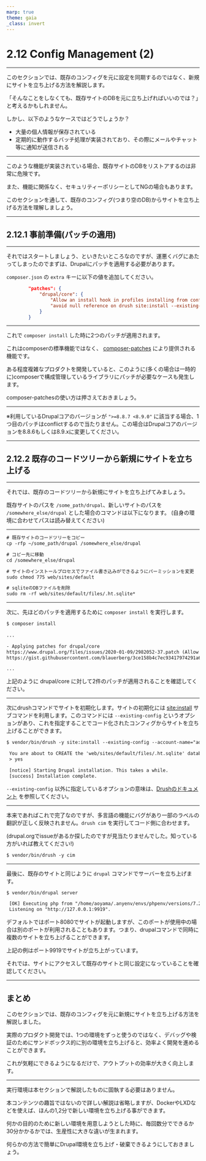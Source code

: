 ```yaml
---
marp: true
theme: gaia
_class: invert
---
```


<!-- _class: lead -->
# 2.12 Config Management (2)

---

このセクションでは、既存のコンフィグを元に設定を同期するのではなく、新規にサイトを立ち上げる方法を解説します。

「そんなことをしなくても、既存サイトのDBを元に立ち上げればいいのでは？」と考えるかもしれません。

しかし、以下のようなケースではどうでしょうか？

- 大量の個人情報が保存されている
- 定期的に動作するバッチ処理が実装されており、その際にメールやチャット等に通知が送信される

---

このような機能が実装されている場合、既存サイトのDBをリストアするのは非常に危険です。

また、機能に関係なく、セキュリティーポリシーとしてNGの場合もあります。

このセクションを通して、既存のコンフィグ(つまり空のDB)からサイトを立ち上げる方法を理解しましょう。

---

<!-- _class: lead -->
## 2.12.1 事前準備(パッチの適用)

---

それではスタートしましょう、といきたいところなのですが、運悪くバグにあたってしまったのでまずは、Drupalにパッチを適用する必要があります。

`composer.json` の `extra` キーに以下の値を追加してください。

```json
        "patches": {
            "drupal/core": {
                "Allow an install hook in profiles installing from configuration": "https://www.drupal.org/files/issues/2020-01-09/2982052-37.patch",
                "avoid null reference on drush site:install --existing-config": "https://gist.githubusercontent.com/blauerberg/3ce158b4c7ec93417974291a68f99aa1/raw/46df1a6da1473477009fcfbb261e7a3a3da2fd3c/gistfile1.txt"
            }
        }
```

---

これで `composer install` した時に2つのパッチが適用されます。

これはcomposerの標準機能ではなく、 [composer-patches](https://github.com/cweagans/composer-patches) により提供される機能です。

ある程度複雑なプロダクトを開発していると、このように(多くの場合は一時的に)composerで構成管理しているライブラリにパッチが必要なケースも発生します。

composer-patchesの使い方は押さえておきましょう。

---

※利用しているDrupalコアのバージョンが `">=8.8.7 <8.9.0"` に該当する場合、1つ目のパッチはconflictするので当たりません。この場合はDrupalコアのバージョンを8.8.6もしくは8.9.xに変更してください。

---

<!-- _class: lead -->
## 2.12.2 既存のコードツリーから新規にサイトを立ち上げる

---

それでは、既存のコードツリーから新規にサイトを立ち上げてみましょう。

既存サイトのパスを `/some_path/drupal`、新しいサイトのパスを `/somewhere_else/drupal` とした場合のコマンドは以下になります。
(自身の環境に合わせてパスは読み替えてください)

---

```txt
# 既存サイトのコードツリーをコピー
cp -rfp ~/some_path/drupal /somewhere_else/drupal

# コピー先に移動
cd /somewhere_else/drupal

# サイトのインストールプロセスでファイル書き込みができるようにパーミッションを変更
sudo chmod 775 web/sites/default

# sqliteのDBファイルを削除
sudo rm -rf web/sites/default/files/.ht.sqlite*
```

---

次に、先ほどのパッチを適用するために `composer install` を実行します。

```txt
$ composer install
 
...

- Applying patches for drupal/core
https://www.drupal.org/files/issues/2020-01-09/2982052-37.patch (Allow an install hook in profiles installing from configuration)
https://gist.githubusercontent.com/blauerberg/3ce158b4c7ec93417974291a68f99aa1/raw/46df1a6da1473477009fcfbb261e7a3a3da2fd3c/gistfile1.txt (avoid null reference on drush site:install --existing-config)

...
```

上記のように drupal/core に対して2件のパッチが適用されることを確認してください。　

---

次にdrushコマンドでサイトを初期化します。サイトの初期化には [site:install](https://drushcommands.com/drush-9x/site/site:install/) サブコマンドを利用します。このコマンドには `--existing-config` というオプションがあり、これを指定することでコード化されたコンフィグからサイトを立ち上げることができます。

```txt
$ vendor/bin/drush -y site:install --existing-config --account-name="admin" --account-pass="admin" --db-url=sqlite://web/sites/default/files/.ht.sqlite

 You are about to CREATE the 'web/sites/default/files/.ht.sqlite' database. Do you want to continue? (yes/no) [yes]:
 > yes

 [notice] Starting Drupal installation. This takes a while.
 [success] Installation complete.
```

`--existing-config` 以外に指定しているオプションの意味は、[Drushのドキュメント](https://drushcommands.com/drush-9x/site/site:install/) を参照してください。　

---

本来であればこれで完了なのですが、多言語の機能にバグがあり一部のラベルの翻訳が正しく反映されません。`drush cim` を実行してコード側に合わせます。

(drupal.orgでissueがあるか探したのですが見当たりませんでした。知っている方がいれば教えてください!)

```txt
$ vendor/bin/drush -y cim
```

---

最後に、既存のサイトと同じように `drupal` コマンドでサーバーを立ち上げます。

```txt
$ vendor/bin/drupal server

 [OK] Executing php from "/home/aoyama/.anyenv/envs/phpenv/versions/7.2.22/bin/php".                                    
 Listening on "http://127.0.0.1:9919".                                                        
```

デフォルトではポート8080でサイトが起動しますが、このポートが使用中の場合は別のポートが利用されることもあります。つまり、drupalコマンドで同時に複数のサイトを立ち上げることができます。

上記の例はポート9919でサイトが立ち上がっています。

それでは、サイトにアクセスして既存のサイトと同じ設定になっていることを確認してください。

---

## まとめ

このセクションでは、既存のコンフィグを元に新規にサイトを立ち上げる方法を解説しました。

実際のプロダクト開発では、1つの環境をずっと使うのではなく、デバッグや検証のためにサンドボックス的に別の環境を立ち上げると、効率よく開発を進めることができます。

これが気軽にできるようになるだけで、アウトプットの効率が大きく向上します。

---

実行環境は本セクションで解説したものに固執する必要はありません。

本コンテンツの趣旨ではないので詳しい解説は省略しますが、DockerやLXDなどを使えば、ほんの1,2分で新しい環境を立ち上げる事ができます。

何かの目的のために新しい環境を用意しようとした時に、毎回数分でできるか30分かかるかでは、生産性に大きな違いが生まれます。

何らかの方法で簡単にDrupal環境を立ち上げ・破棄できるようにしておきましょう。
